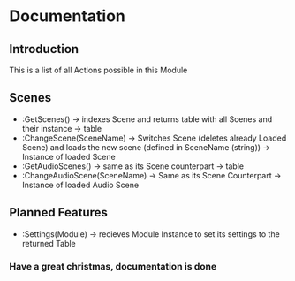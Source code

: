 # Documentation
## Introduction
This is a list of all Actions possible in this Module

## Scenes
- :GetScenes() -> indexes Scene and returns table with all Scenes and their instance -> table
- :ChangeScene(SceneName) -> Switches Scene (deletes already Loaded Scene) and loads the new scene (defined in SceneName (string)) -> Instance of loaded Scene
- :GetAudioScenes() -> same as its Scene counterpart -> table
- :ChangeAudioScene(SceneName) -> Same as its Scene Counterpart -> Instance of loaded Audio Scene

## Planned Features
- :Settings(Module) -> recieves Module Instance to set its settings to the returned Table

### Have a great christmas, documentation is done
